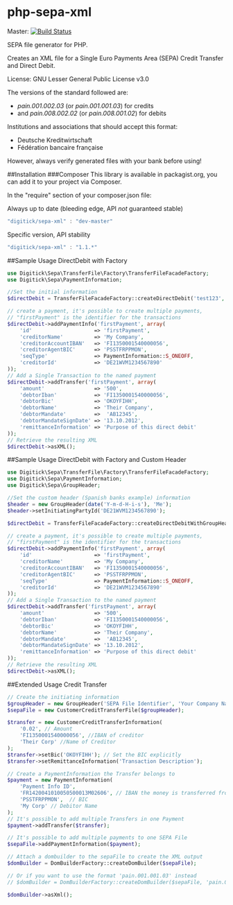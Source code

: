 php-sepa-xml
============

Master: [![Build Status](https://api.travis-ci.org/php-sepa-xml/php-sepa-xml.png?branch=master)](http://travis-ci.org/php-sepa-xml/php-sepa-xml)

SEPA file generator for PHP.

Creates an XML file for a Single Euro Payments Area (SEPA) Credit Transfer and Direct Debit.

License: GNU Lesser General Public License v3.0


The versions of the standard followed are:
* _pain.001.002.03_ (or _pain.001.001.03_) for credits
* and _pain.008.002.02_ (or _pain.008.001.02_) for debits

Institutions and associations that should accept this format:
* Deutsche Kreditwirtschaft
* Fédération bancaire française

However, always verify generated files with your bank before using!


##Installation
###Composer
This library is available in packagist.org, you can add it to your project
via Composer.

In the "require" section of your composer.json file:

Always up to date (bleeding edge, API *not* guaranteed stable)
```javascript
"digitick/sepa-xml" : "dev-master"
```

Specific version, API stability
```javascript
"digitick/sepa-xml" : "1.1.*"
```

##Sample Usage DirectDebit with Factory
```php
use Digitick\Sepa\TransferFile\Factory\TransferFileFacadeFactory;
use Digitick\Sepa\PaymentInformation;

//Set the initial information
$directDebit = TransferFileFacadeFactory::createDirectDebit('test123', 'Me');

// create a payment, it's possible to create multiple payments,
// "firstPayment" is the identifier for the transactions
$directDebit->addPaymentInfo('firstPayment', array(
    'id'                    => 'firstPayment',
    'creditorName'          => 'My Company',
    'creditorAccountIBAN'   => 'FI1350001540000056',
    'creditorAgentBIC'      => 'PSSTFRPPMON',
    'seqType'               => PaymentInformation::S_ONEOFF,
    'creditorId'            => 'DE21WVM1234567890'
));
// Add a Single Transaction to the named payment
$directDebit->addTransfer('firstPayment', array(
    'amount'                => '500',
    'debtorIban'            => 'FI1350001540000056',
    'debtorBic'             => 'OKOYFIHH',
    'debtorName'            => 'Their Company',
    'debtorMandate'         =>  'AB12345',
    'debtorMandateSignDate' => '13.10.2012',
    'remittanceInformation' => 'Purpose of this direct debit'
));
// Retrieve the resulting XML
$directDebit->asXML();
```

##Sample Usage DirectDebit with Factory and Custom Header
```php
use Digitick\Sepa\TransferFile\Factory\TransferFileFacadeFactory;
use Digitick\Sepa\PaymentInformation;
use Digitick\Sepa\GroupHeader;

//Set the custom header (Spanish banks example) information
$header = new GroupHeader(date('Y-m-d-H-i-s'), 'Me');
$header->setInitiatingPartyId('DE21WVM1234567890');

$directDebit = TransferFileFacadeFactory::createDirectDebitWithGroupHeader($header, 'pain.008.001.02');

// create a payment, it's possible to create multiple payments,
// "firstPayment" is the identifier for the transactions
$directDebit->addPaymentInfo('firstPayment', array(
    'id'                    => 'firstPayment',
    'creditorName'          => 'My Company',
    'creditorAccountIBAN'   => 'FI1350001540000056',
    'creditorAgentBIC'      => 'PSSTFRPPMON',
    'seqType'               => PaymentInformation::S_ONEOFF,
    'creditorId'            => 'DE21WVM1234567890'
));
// Add a Single Transaction to the named payment
$directDebit->addTransfer('firstPayment', array(
    'amount'                => '500',
    'debtorIban'            => 'FI1350001540000056',
    'debtorBic'             => 'OKOYFIHH',
    'debtorName'            => 'Their Company',
    'debtorMandate'         =>  'AB12345',
    'debtorMandateSignDate' => '13.10.2012',
    'remittanceInformation' => 'Purpose of this direct debit'
));
// Retrieve the resulting XML
$directDebit->asXML();
```

##Extended Usage Credit Transfer
```php
// Create the initiating information
$groupHeader = new GroupHeader('SEPA File Identifier', 'Your Company Name');
$sepaFile = new CustomerCreditTransferFile($groupHeader);

$transfer = new CustomerCreditTransferInformation(
    '0.02', // Amount
    'FI1350001540000056', //IBAN of creditor
    'Their Corp' //Name of Creditor
);
$transfer->setBic('OKOYFIHH'); // Set the BIC explicitly
$transfer->setRemittanceInformation('Transaction Description');

// Create a PaymentInformation the Transfer belongs to
$payment = new PaymentInformation(
    'Payment Info ID',
    'FR1420041010050500013M02606', // IBAN the money is transferred from
    'PSSTFRPPMON',  // BIC
    'My Corp' // Debitor Name
);
// It's possible to add multiple Transfers in one Payment
$payment->addTransfer($transfer);

// It's possible to add multiple payments to one SEPA File
$sepaFile->addPaymentInformation($payment);

// Attach a dombuilder to the sepaFile to create the XML output
$domBuilder = DomBuilderFactory::createDomBuilder($sepaFile);

// Or if you want to use the format 'pain.001.001.03' instead
// $domBuilder = DomBuilderFactory::createDomBuilder($sepaFile, 'pain.001.001.03');

$domBuilder->asXml();
```
